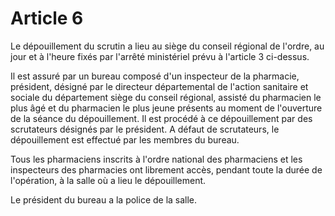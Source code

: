 # Article 6

Le dépouillement du scrutin a lieu au siège du conseil régional de l'ordre, au jour et à l'heure fixés par l'arrêté ministériel prévu à l'article 3 ci-dessus.

Il est assuré par un bureau composé d'un inspecteur de la pharmacie, président, désigné par le directeur départemental de l'action sanitaire et sociale du département siège du conseil régional, assisté du pharmacien le plus âgé et du pharmacien le plus jeune présents au moment de l'ouverture de la séance du dépouillement. Il est procédé à ce dépouillement par des scrutateurs désignés par le président. A défaut de scrutateurs, le dépouillement est effectué par les membres du bureau.

Tous les pharmaciens inscrits à l'ordre national des pharmaciens et les inspecteurs des pharmacies ont librement accès, pendant toute la durée de l'opération, à la salle où a lieu le dépouillement.

Le président du bureau a la police de la salle.
